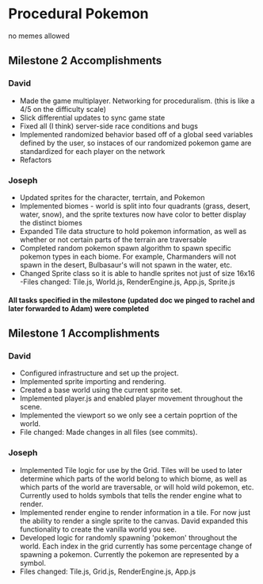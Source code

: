 # Procedural Pokemon
no memes allowed


## Milestone 2 Accomplishments
### David
- Made the game multiplayer. Networking for proceduralism. (this is like a 4/5 on the difficulty scale)
- Slick differential updates to sync game state
- Fixed all (I think) server-side race conditions and bugs
- Implemented randomized behavior based off of a global seed variables defined by the user, so instaces of our randomized pokemon game are standardized for each player on the network
- Refactors

### Joseph
- Updated sprites for the character, terrtain, and Pokemon
- Implemented biomes - world is split into four quadrants (grass, desert, water, snow), and the sprite textures now have color to better display the distinct biomes
- Expanded Tile data structure to hold pokemon information, as well as whether or not certain parts of the terrain are traversable
- Completed random pokemon spawn algorithm to spawn specific pokemon types in each biome. For example, Charmanders will not spawn in the desert, Bulbasaur's will not spawn in the water, etc.
- Changed Sprite class so it is able to handle sprites not just of size 16x16
-Files changed: Tile.js, World.js, RenderEngine.js, App.js, Sprite.js

#### All tasks specified in the milestone (updated doc we pinged to rachel and later forwarded to Adam) were completed

## Milestone 1 Accomplishments

### David
- Configured infrastructure and set up the project. 
- Implemented sprite importing and rendering.
- Created a base world using the current sprite set.
- Implemented player.js and enabled player movement throughout the scene.
- Implemented the viewport so we only see a certain poprtion of the world.
- File changed: Made changes in all files (see commits).

### Joseph 
- Implemented Tile logic for use by the Grid. Tiles will be used to later determine which parts of the world belong to which biome, as well as which parts of the world are traversable, or will hold wild pokemon, etc. Currently used to holds symbols that tells the render engine what to render.
- Implemented render engine to render information in a tile. For now just the ability to render a single sprite to the canvas. David expanded this functionality to create the vanilla world you see.
- Developed logic for randomly spawning 'pokemon' throughout the world. Each index in the grid currently has some percentage change of spawning a pokemon. Currently the pokemon are represented by a symbol.
- Files changed: Tile.js, Grid.js, RenderEngine.js, App.js
